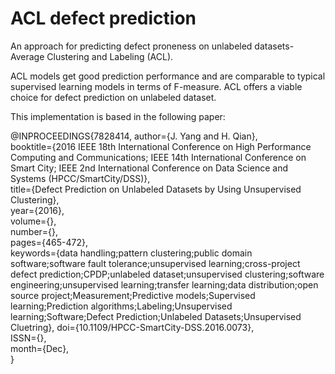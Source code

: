 # ACL defect prediction

An approach for predicting defect proneness on unlabeled datasets- Average Clustering and Labeling (ACL).

ACL models get good prediction performance and are comparable to typical supervised learning models in terms of F-measure. ACL offers a viable choice for defect prediction on unlabeled dataset.

This implementation is based in the following paper:

@INPROCEEDINGS{7828414, 
	author={J. Yang and H. Qian}, \
	booktitle={2016 IEEE 18th International Conference on High Performance Computing and Communications; IEEE 14th International Conference on Smart City; IEEE 2nd International Conference on Data Science and Systems (HPCC/SmartCity/DSS)}, \
	title={Defect Prediction on Unlabeled Datasets by Using Unsupervised Clustering}, \
	year={2016}, \
	volume={}, \
	number={}, \
	pages={465-472}, \
	keywords={data handling;pattern clustering;public domain software;software fault tolerance;unsupervised learning;cross-project defect prediction;CPDP;unlabeled dataset;unsupervised clustering;software engineering;unsupervised learning;transfer learning;data distribution;open source project;Measurement;Predictive models;Supervised learning;Prediction algorithms;Labeling;Unsupervised learning;Software;Defect Prediction;Unlabeled Datasets;Unsupervised Cluetring}, 
	doi={10.1109/HPCC-SmartCity-DSS.2016.0073}, \
	ISSN={}, \
	month={Dec}, \
}




